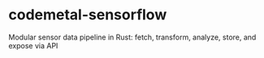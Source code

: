 # codemetal-sensorflow
Modular sensor data pipeline in Rust: fetch, transform, analyze, store, and expose via API

